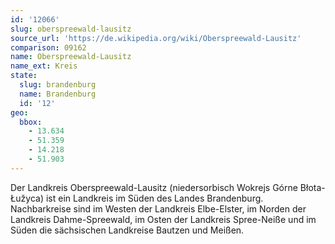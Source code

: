 ```yaml
---
id: '12066'
slug: oberspreewald-lausitz
source_url: 'https://de.wikipedia.org/wiki/Oberspreewald-Lausitz'
comparison: 09162
name: Oberspreewald-Lausitz
name_ext: Kreis
state:
  slug: brandenburg
  name: Brandenburg
  id: '12'
geo:
  bbox:
    - 13.634
    - 51.359
    - 14.218
    - 51.903
---
```


Der Landkreis Oberspreewald-Lausitz (niedersorbisch Wokrejs Górne Błota-Łužyca) ist ein Landkreis im Süden des Landes Brandenburg. Nachbarkreise sind im Westen der Landkreis Elbe-Elster, im Norden der Landkreis Dahme-Spreewald, im Osten der Landkreis Spree-Neiße und im Süden die sächsischen Landkreise Bautzen und Meißen.

